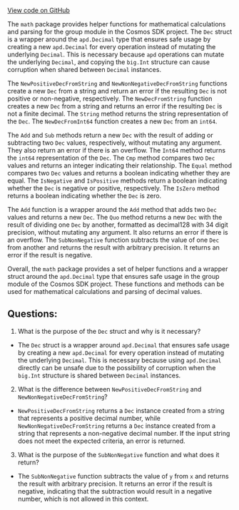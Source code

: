 [View code on GitHub](https://github.com/cosmos/cosmos-sdk/blob/main/x/group/internal/math/dec.go)

The `math` package provides helper functions for mathematical calculations and parsing for the group module in the Cosmos SDK project. The `Dec` struct is a wrapper around the `apd.Decimal` type that ensures safe usage by creating a new `apd.Decimal` for every operation instead of mutating the underlying `Decimal`. This is necessary because `apd` operations can mutate the underlying `Decimal`, and copying the `big.Int` structure can cause corruption when shared between `Decimal` instances. 

The `NewPositiveDecFromString` and `NewNonNegativeDecFromString` functions create a new `Dec` from a string and return an error if the resulting `Dec` is not positive or non-negative, respectively. The `NewDecFromString` function creates a new `Dec` from a string and returns an error if the resulting `Dec` is not a finite decimal. The `String` method returns the string representation of the `Dec`. The `NewDecFromInt64` function creates a new `Dec` from an `int64`. 

The `Add` and `Sub` methods return a new `Dec` with the result of adding or subtracting two `Dec` values, respectively, without mutating any argument. They also return an error if there is an overflow. The `Int64` method returns the `int64` representation of the `Dec`. The `Cmp` method compares two `Dec` values and returns an integer indicating their relationship. The `Equal` method compares two `Dec` values and returns a boolean indicating whether they are equal. The `IsNegative` and `IsPositive` methods return a boolean indicating whether the `Dec` is negative or positive, respectively. The `IsZero` method returns a boolean indicating whether the `Dec` is zero.

The `Add` function is a wrapper around the `Add` method that adds two `Dec` values and returns a new `Dec`. The `Quo` method returns a new `Dec` with the result of dividing one `Dec` by another, formatted as decimal128 with 34 digit precision, without mutating any argument. It also returns an error if there is an overflow. The `SubNonNegative` function subtracts the value of one `Dec` from another and returns the result with arbitrary precision. It returns an error if the result is negative.

Overall, the `math` package provides a set of helper functions and a wrapper struct around the `apd.Decimal` type that ensures safe usage in the group module of the Cosmos SDK project. These functions and methods can be used for mathematical calculations and parsing of decimal values.
## Questions: 
 1. What is the purpose of the `Dec` struct and why is it necessary?
- The `Dec` struct is a wrapper around `apd.Decimal` that ensures safe usage by creating a new `apd.Decimal` for every operation instead of mutating the underlying `Decimal`. This is necessary because using `apd.Decimal` directly can be unsafe due to the possibility of corruption when the `big.Int` structure is shared between `Decimal` instances.

2. What is the difference between `NewPositiveDecFromString` and `NewNonNegativeDecFromString`?
- `NewPositiveDecFromString` returns a `Dec` instance created from a string that represents a positive decimal number, while `NewNonNegativeDecFromString` returns a `Dec` instance created from a string that represents a non-negative decimal number. If the input string does not meet the expected criteria, an error is returned.

3. What is the purpose of the `SubNonNegative` function and what does it return?
- The `SubNonNegative` function subtracts the value of `y` from `x` and returns the result with arbitrary precision. It returns an error if the result is negative, indicating that the subtraction would result in a negative number, which is not allowed in this context.